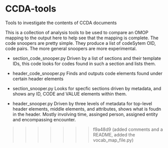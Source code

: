 # CCDA-tools
Tools to investigate the contents of CCDA documents

This is a collection of analysis tools to be used to compare an OMOP
mapping to the output here to help see that the mapping is complete.
The code snoopers are pretty simple. They produce a list of codeSytem OID, code pairs.
The more general snoopers are more experimental.

- section_code_snooper.py
    Driven by a list of sections and their template IDs,
       this code looks for codes found in such a section and lists them.

- header_code_snooper.py
    Finds and outputs code elements found under certain header elements


- section_snooper.py
    Looks for specfic sections driven by metadata,
        and shows any ID, CODE and VALUE elements within them.


- header_snooper.py
    Driven by three levels of metadata for top-level header elements,
    middle elements, and attributes, shows what is foudn in the header. Mostly
    involving time, assinged person, assigned entity and encompassing encounter.

>>>>>>> f9a48d9 (added comments and a README, added the vocab_map_file.py)
